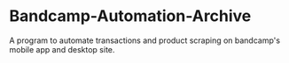# Bandcamp-Automation-Archive
 A program to automate transactions and product scraping on bandcamp's mobile app and desktop site.

